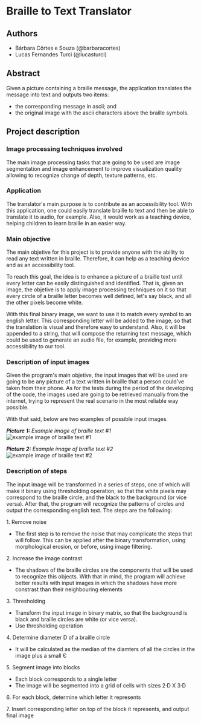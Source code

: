 # Braille to Text Translator

## Authors 
- Bárbara Côrtes e Souza (@barbaracortes)
- Lucas Fernandes Turci  (@lucasturci)

## Abstract
Given a picture containing a braille message, the application translates the message into text and outputs two items:
- the corresponding message in ascii; and
- the original image with the ascii characters above the braille symbols.

## Project description

### Image processing techniques involved
The main image processing tasks that are going to be used are image segmentation and image enhancement to improve visualization quality allowing to recognize change of depth, texture patterns, etc.

### Application
The translator's main purpose is to contribute as an accessibility tool. With this application, one could easily translate braille to text and then be able to translate it to audio, for example. Also, it would work as a teaching device, helping children to learn braille in an easier way.

### Main objective
The main objetive for this project is to provide anyone with the ability to read any text written in braille. Therefore, it can help as a teaching device and as an accessibility tool.

To reach this goal, the idea is to enhance a picture of a braille text until every letter can be easily distinguished and identified. That is, given an image, the objetive is to apply image processing techniques on it so that every circle of a braille letter becomes well defined, let's say black, and all the other pixels become white.

With this final binary image, we want to use it to match every symbol to an english letter. This corresponding letter will be added to the image, so that the translation is visual and therefore easy to understand. Also, it will be appended to a string, that will compose the returning text message, which could be used to generate an audio file, for example, providing more accessibility to our tool.  

### Description of input images
Given the program's main objetive, the input images that will be used are going to be any picture of a text written in braille that a person could've taken from their phone. As for the tests during the period of the developing of the code, the images used are going to be retrieved manually from the internet, trying to represent the real scenario in the most reliable way possible. 

With that said, below are two examples of possible input images. 

<i><strong>Picture 1:</strong> Example image of braille text #1</i><br>
![example image of braille text #1](https://raw.githubusercontent.com/lucasturci/BrailleTextTranslator/master/images/1.jpg) 

<i><strong>Picture 2:</strong> Example image of braille text #2</i><br>
![example image of braille text #2](https://raw.githubusercontent.com/lucasturci/BrailleTextTranslator/master/images/1.png) 

### Description of steps

The input image will be transformed in a series of steps, one of which will make it binary using thresholding operation, so that the white pixels may correspond to the braille circle, and the black to the background (or vice versa). After that, the program will recognize the patterns of circles and output the corresponding english text. The steps are the following: 

1\. Remove noise
- The first step is to remove the noise that may complicate the steps that will follow. This can be applied after the binary transformation, using morphological erosion, or before, using image filtering.

2\. Increase the image contrast
- The shadows of the braille circles are the components that will be used to recognize this objects. With that in mind, the program will achieve better results with input images in which the shadows have more constrast than their neighbouring elements

3\. Thresholding
- Transform the input image in binary matrix, so that the background is black and braille circles are white (or vice versa).
- Use thresholding operation 

4\. Determine diameter D of a braille circle 
- It will be calculated as the median of the diamters of all the circles in the image plus a small Є

5\. Segment image into blocks
- Each block corresponds to a single letter
- The image will be segmented into a grid of cells with sizes 2·D X 3·D  

6\. For each block, determine which letter it represents 

7\. Insert corresponding letter on top of the block it represents, and output final image